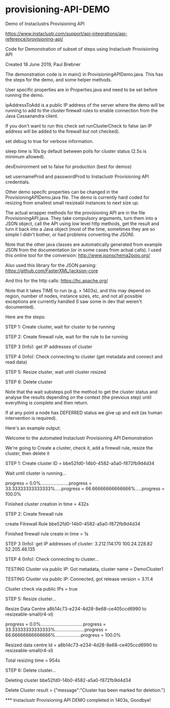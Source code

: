 # provisioning-API-DEMO
Demo of Instaclustrs Provisioning API

https://www.instaclustr.com/support/api-integrations/api-reference/provisioning-api/

Code for Demonstration of subset of steps using Instaclustr Provisioning API

Created 18 June 2019, Paul Brebner

The demonstration code is in main() in ProvisioningAPIDemo.java. This has the steps for the demo, and some helper methods.

User specific properties are in Properties.java and need to be set before running the demo.

ipAddressToAdd is a public IP address of the server where the demo will be running to add to the cluster firewall rules to enable connection from the Java Cassanandra client. 

If you don't want to run this check set runClusterCheck to false (an IP address will be added to the firewall but not checked).

set debug to true for verbose information.

sleep time is 10s by default between polls for cluster status (2.5s is minimum allowed).

devEnvironment set to false for production (best for demos)

set usernameProd and passwordProd to Instaclustr Provisioning API credentials.

Other demo specifc properties can be changed in the ProvisioningAPIDemo.java file.  The demo is currently hard coded for resizing from smallest small resizeabl instances to next size up.

The actual wrapper methods for the provisioning API are in the file ProvisioningAPI.java. They take compulsory arguments, turn them into a JSON object, call the API using low level http methods, get the result and turn it back into a Java object (most of the time, sometimes they are so simple I didn't bother, or had problems converting the JSON). 

Note that the other java classes are automatically generated from example JSON from the documentation (or in some cases from actual calls). I used this online tool for the conversion: http://www.jsonschema2pojo.org/

Also used this library for the JSON parsing: https://github.com/FasterXML/jackson-core

And this for the http calls: https://hc.apache.org/

Note that it takes TIME to run (e.g. > 1403s), and this may depend on region, number of nodes, instance sizes, etc, and not all possible exceptions are currently handled (I saw some in dev that weren't documented).

Here are the steps:

STEP 1: Create cluster, wait for cluster to be running

STEP 2: Create firewall rule, wait for the rule to be running

STEP 3 (Info): get IP addresses of cluster

STEP 4 (Info): Check connecting to cluster (get metadata and connect and read data)

STEP 5: Resize cluster, wait until cluster resized

STEP 6: Delete cluster

Note that the wait substeps poll the method to get the cluster status and analyse the results depending on the context (the previous step) until everything is complete and then return.

If at any point a node has DEFERRED status we give up and exit (as human intervention is required).




Here's an example output:

Welcome to the automated Instaclustr Provisioning API Demonstration

We're going to Create a cluster, check it, add a firewall rule, resize the cluster, then delete it

STEP 1: Create cluster ID = bbe52fd0-14b0-4582-a5a0-f872fb9d4d34

Wait until cluster is running...

progress = 0.0%......................progress = 33.33333333333333%.....progress = 66.66666666666666%.....progress = 100.0%

Finished cluster creation in time = 432s

STEP 2: Create firewall rule

create Filrewall Rule bbe52fd0-14b0-4582-a5a0-f872fb9d4d34

Finished firewall rule create in time = 1s

STEP 3 (Info): get IP addresses of cluster: 3.212.114.170 100.24.228.82 52.205.46.135 

STEP 4 (Info): Check connecting to cluster...

TESTING Cluster via public IP: Got metadata, cluster name = DemoCluster1

TESTING Cluster via public IP: Connected, got release version = 3.11.4

Cluster check via public IPs = true

STEP 5: Resize cluster...

Resize Data Centre a8b14c73-e234-4d28-8e68-ce405ccd6990 to resizeable-small(r4-xl)

progress = 0.0%.................................progress = 33.33333333333333%.......................progress = 66.66666666666666%....................progress = 100.0%

Resized data centre Id = a8b14c73-e234-4d28-8e68-ce405ccd6990 to resizeable-small(r4-xl)

Total resizing time = 954s

STEP 6: Delete cluster...

Deleting cluster bbe52fd0-14b0-4582-a5a0-f872fb9d4d34

Delete Cluster result = {"message":"Cluster has been marked for deletion."}

*** Instaclustr Provisioning API DEMO completed in 1403s, Goodbye!
